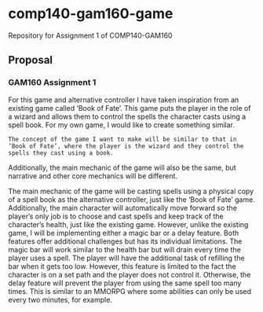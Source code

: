 # comp140-gam160-game
Repository for Assignment 1 of COMP140-GAM160

## Proposal
### GAM160 Assignment 1

For this game and alternative controller I have taken inspiration from an existing game called ‘Book of Fate’. 
This game puts the player in the role of a wizard and allows them to control the spells the character casts using a spell book. 
For my own game, I would like to create something similar.

	The concept of the game I want to make will be similar to that in ‘Book of Fate’, where the player is the wizard and they control the spells they cast using a book.
Additionally, the main mechanic of the game will also be the same, but narrative and other core mechanics will be different.

The main mechanic of the game will be casting spells using a physical copy of a spell book as the alternative controller, just like the ‘Book of Fate’ game.
Additionally, the main character will automatically move forward so the player’s only job is to choose and cast spells and keep track of the character’s health, just like the existing game.
However, unlike the existing game, I will be implementing either a magic bar or a delay feature. 
Both features offer additional challenges but has its individual limitations.
The magic bar will work similar to the health bar but will drain every time the player uses a spell.
The player will have the additional task of refilling the bar when it gets too low. 
However, this feature is limited to the fact the character is on a set path and the player does not control it.
Otherwise, the delay feature will prevent the player from using the same spell too many times. 
This is similar to an MMORPG where some abilities can only be used every two minutes, for example.
